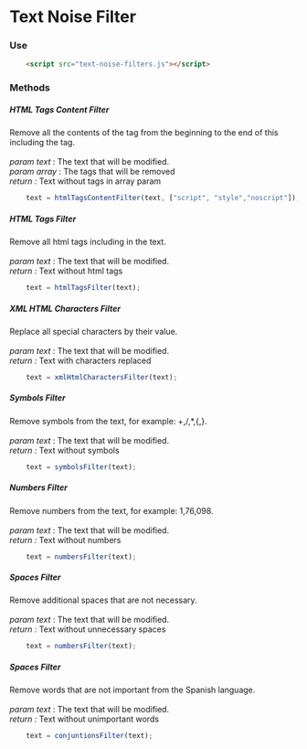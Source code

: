 # Text Noise Filter

### Use
````html
    <script src="text-noise-filters.js"></script>
````
### Methods

##### HTML Tags Content Filter
Remove all the contents of the tag from the beginning to the end of this including the tag.<br/>  
*param* *text*   : The text that will be modified. <br/>
*param*  *array* : The tags that will be removed  <br/>
*return :* Text without tags in array param <br/>
````javascript
    text = htmlTagsContentFilter(text, ["script", "style","noscript"]);
````

##### HTML Tags Filter
Remove all html tags including in the text.<br/>  
*param* *text*   : The text that will be modified. <br/>
*return :* Text without html tags  <br/>
````javascript
    text = htmlTagsFilter(text);
````

##### XML HTML Characters Filter
Replace all special characters by their value.<br/>  
*param* *text*   : The text that will be modified. <br/>
*return :* Text with characters replaced  <br/>
````javascript
    text = xmlHtmlCharactersFilter(text);
````

##### Symbols Filter
Remove symbols from the text, for example: +,/,*,{,}.<br/>  
*param* *text*   : The text that will be modified. <br/>
*return :* Text without symbols <br/>
````javascript
    text = symbolsFilter(text);
````

##### Numbers Filter
Remove numbers from the text, for example: 1,76,098.<br/>  
*param* *text*   : The text that will be modified. <br/>
*return :* Text without numbers <br/>
````javascript
    text = numbersFilter(text);
````

##### Spaces Filter
Remove additional spaces that are not necessary.<br/>  
*param* *text*   : The text that will be modified. <br/>
*return :* Text without unnecessary spaces <br/>
````javascript
    text = numbersFilter(text);
````

##### Spaces Filter
Remove words that are not important from the Spanish language.<br/>  
*param* *text*   : The text that will be modified. <br/>
*return :* Text without unimportant words <br/>
````javascript
    text = conjuntionsFilter(text);
````

                 
